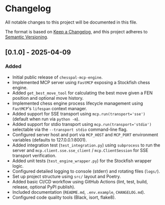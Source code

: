 # Changelog

All notable changes to this project will be documented in this file.

The format is based on [Keep a Changelog](https://keepachangelog.com/en/1.0.0/),
and this project adheres to [Semantic Versioning](https://semver.org/spec/v2.0.0.html).

## [0.1.0] - 2025-04-09

### Added

* Initial public release of `chesspal-mcp-engine`.
* Implemented MCP server using `FastMCP` exposing a Stockfish chess engine.
* Added `get_best_move_tool` for calculating the best move given a FEN position and optional move history.
* Implemented chess engine process lifecycle management using `FastMCP`'s `lifespan` context manager.
* Added support for SSE transport using `mcp.run(transport='sse')` (default when run via `python -m`).
* Added support for stdio transport using `mcp.run(transport='stdio')` selectable via the `--transport stdio` command-line flag.
* Configured server host and port via `MCP_HOST` and `MCP_PORT` environment variables (defaults to 127.0.0.1:8001).
* Added integration test (`test_integration.py`) using `subprocess` to run the server and `mcp.client.sse.sse_client` / `mcp.ClientSession` for SSE transport verification.
* Added unit tests (`test_engine_wrapper.py`) for the Stockfish wrapper logic.
* Configured detailed logging to console (stderr) and rotating files (`logs/`).
* Set up project structure using `src/` layout and Poetry.
* Added basic CI/CD workflow using GitHub Actions (lint, test, build, release, optional PyPI publish).
* Included documentation (`README.md`, `.env.example`, `CHANGELOG.md`).
* Configured code quality tools (Black, isort, flake8).
